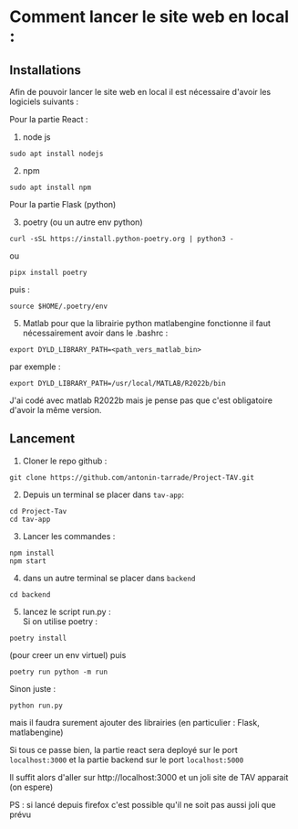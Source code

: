 # Comment lancer le site web en local :   

## Installations
Afin de pouvoir lancer le site web en local il est nécessaire d'avoir les logiciels suivants : 

Pour la partie React : 

1) node js 
```
sudo apt install nodejs
```
2) npm

```
sudo apt install npm 
```
Pour la partie Flask (python)

3) poetry (ou un autre env python)
```
curl -sSL https://install.python-poetry.org | python3 -
```
ou 
```
pipx install poetry
```
puis : 
```
source $HOME/.poetry/env
```
5) Matlab
pour que la librairie python matlabengine fonctionne il faut nécessairement avoir dans le .bashrc : 
```
export DYLD_LIBRARY_PATH=<path_vers_matlab_bin>
```
par exemple : 
```
export DYLD_LIBRARY_PATH=/usr/local/MATLAB/R2022b/bin
```
J'ai codé avec matlab R2022b mais je pense pas que c'est obligatoire d'avoir la même version.

## Lancement

1) Cloner le repo github : 
```
git clone https://github.com/antonin-tarrade/Project-TAV.git
```

2) Depuis un terminal se placer dans `tav-app`:
```
cd Project-Tav
cd tav-app
```
3) Lancer les commandes : 
```
npm install
npm start
```
4) dans un autre terminal se placer dans `backend`
```
cd backend
```
5) lancez le script run.py :  
Si on utilise poetry :  
```
poetry install
```
(pour creer un env virtuel)
puis
```
poetry run python -m run
```
Sinon juste :
```
python run.py
```
mais il faudra surement ajouter des librairies (en particulier : Flask, matlabengine)

Si tous ce passe bien, la partie react sera deployé sur le port `localhost:3000` et la partie backend sur le port `localhost:5000`

Il suffit alors d'aller sur http://localhost:3000 et un joli site de TAV apparait (on espere)

PS : si lancé depuis firefox c'est possible qu'il ne soit pas aussi joli que prévu